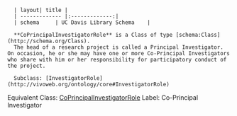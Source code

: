 
      | layout| title |
      | ------------- |:-------------:|
      | schema     | UC Davis Library Schema    |

      **CoPrincipalInvestigatorRole** is a Class of type [schema:Class](http://schema.org/Class).
      The head of a research project is called a Principal Investigator. On occasion, he or she may have one or more Co-Principal Investigators who share with him or her responsibility for participatory conduct of the project.

      Subclass: [InvestigatorRole](http://vivoweb.org/ontology/core#InvestigatorRole)
Equivalent Class: [CoPrincipalInvestigatorRole](http://vivoweb.org/ontology/core#CoPrincipalInvestigatorRole)
Label: Co-Principal Investigator

    